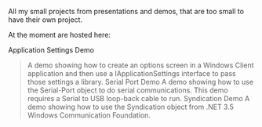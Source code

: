All my small projects from presentations and demos, that are too small to have their own project.

At the moment are hosted here:

Application Settings Demo
> A demo showing how to create an options screen in a Windows Client application and then use a IApplicationSettings interface to pass those settings a library.
Serial Port Demo
> A demo showing how to use the Serial-Port object to do serial communications.  This demo requires a Serial to USB loop-back cable to run.
Syndication Demo
> A demo showing how to use the Syndication object from .NET 3.5 Windows Communication Foundation.